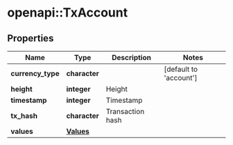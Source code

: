 # openapi::TxAccount


## Properties
Name | Type | Description | Notes
------------ | ------------- | ------------- | -------------
**currency_type** | **character** |  | [default to &#39;account&#39;]
**height** | **integer** | Height | 
**timestamp** | **integer** | Timestamp | 
**tx_hash** | **character** | Transaction hash | 
**values** | [**Values**](values.md) |  | 


